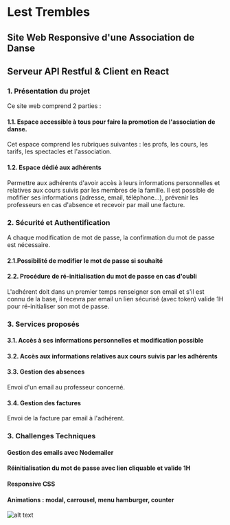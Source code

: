 # Lest Trembles

## Site Web Responsive d'une Association de Danse 
## Serveur API Restful & Client en React
 
### 1. Présentation du projet
Ce site web comprend 2 parties :
#### 1.1. Espace accessible à tous pour faire la promotion de l'association de danse. 
Cet espace comprend les rubriques suivantes : les profs, les cours, les tarifs, les spectacles et l'association.
#### 1.2. Espace dédié aux adhérents
Permettre aux adhérents d'avoir accès à leurs informations personnelles et relatives aux cours suivis par les membres de la famille.
Il est possible de mofifier ses informations (adresse, email, téléphone...), prévenir les professeurs en cas d'absence et recevoir par mail une facture.


### 2. Sécurité et Authentification
A chaque modification de mot de passe, la confirmation du mot de passe est nécessaire.

#### 2.1.Possibilité de modifier le mot de passe si souhaité
#### 2.2. Procédure de ré-initialisation du mot de passe en cas d'oubli
L'adhérent doit dans un premier temps renseigner son email et s'il est connu de la base, il recevra par email un lien sécurisé (avec token) valide 1H pour ré-initialiser son mot de passe.

### 3. Services proposés
#### 3.1. Accès à ses informations personnelles et modification possible
#### 3.2. Accès aux informations relatives aux cours suivis par les adhérents
#### 3.3. Gestion des absences
Envoi d'un email au professeur concerné.
#### 3.4. Gestion des factures
Envoi de la facture par email à l'adhérent.

### 3. Challenges Techniques
#### Gestion des emails avec Nodemailer
#### Réinitialisation du mot de passe avec lien cliquable et valide 1H
#### Responsive CSS
#### Animations : modal, carrousel, menu hamburger, counter

![alt text](/public/images/ecrans.jpg)
